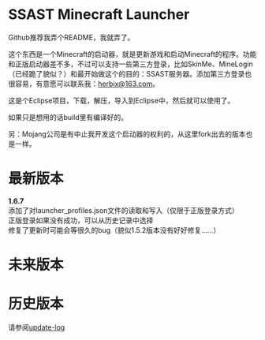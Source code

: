 SSAST Minecraft Launcher
=============

Github推荐我弄个README，我就弄了。

这个东西是一个Minecraft的启动器，就是更新游戏和启动Minecraft的程序。功能和正版启动器差不多，不过可以支持一些第三方登录，比如SkinMe、MineLogin（已经跪了貌似？）和最开始做这个的目的：SSAST服务器。添加第三方登录也很容易，有意愿可以联系我：herbix@163.com。

这是个Eclipse项目，下载，解压，导入到Eclipse中，然后就可以使用了。

如果只是想用的话build里有编译好的。

另：Mojang公司是有中止我开发这个启动器的权利的，从这里fork出去的版本也是一样。

最新版本
=============
<b>1.6.7</b><br>
添加了对launcher_profiles.json文件的读取和写入（仅限于正版登录方式）<br>
正版登录如果没有成功，可以从历史记录中选择<br>
修复了更新时可能会等很久的bug（貌似1.5.2版本没有好好修复……）<br>

未来版本
=============

历史版本
=============
请参阅<a href="update-log">update-log</a>
